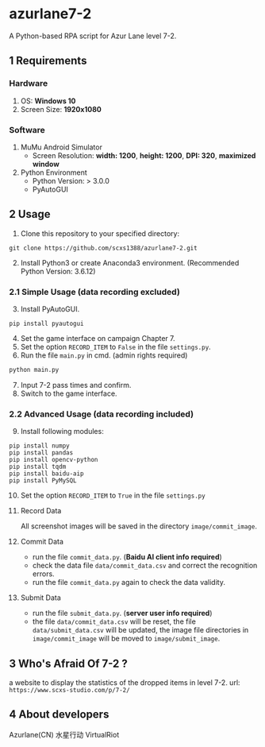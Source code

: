 # azurlane7-2
A Python-based RPA script for Azur Lane level 7-2.

## 1 Requirements
### Hardware
1. OS: __Windows 10__
2. Screen Size: __1920x1080__
### Software
1. MuMu Android Simulator
    - Screen Resolution: __width: 1200__, __height: 1200__, __DPI: 320__, __maximized window__
2. Python Environment
    - Python Version: > 3.0.0
    - PyAutoGUI

## 2 Usage
1. Clone this repository to your specified directory:
```git
git clone https://github.com/scxs1388/azurlane7-2.git
```
2. Install Python3 or create Anaconda3 environment. (Recommended Python Version: 3.6.12)
### 2.1 Simple Usage (data recording excluded)
3. Install PyAutoGUI.
```
pip install pyautogui
```
4. Set the game interface on campaign Chapter 7.
5. Set the option `RECORD_ITEM` to `False` in the file `settings.py`.
6. Run the file `main.py` in cmd. (admin rights required)
```python
python main.py
```
7. Input 7-2 pass times and confirm.
8. Switch to the game interface.

### 2.2 Advanced Usage (data recording included)
9. Install following modules:
```
pip install numpy
pip install pandas
pip install opencv-python
pip install tqdm
pip install baidu-aip
pip install PyMySQL
```
10. Set the option `RECORD_ITEM` to `True` in the file `settings.py`
11. Record Data

    All screenshot images will be saved in the directory `image/commit_image`.

12. Commit Data
    - run the file `commit_data.py`. (__Baidu AI client info required__)
    - check the data file `data/commit_data.csv` and correct the recognition errors.
    - run the file `commit_data.py` again to check the data validity.

13. Submit Data
    - run the file `submit_data.py`. (__server user info required__)
    - the file `data/commit_data.csv` will be reset, the file `data/submit_data.csv` will be updated, the image file directories in `image/commit_image` will be moved to `image/submit_image`. 

## 3 Who's Afraid Of 7-2 ?
a website to display the statistics of the dropped items in level 7-2. url: `https://www.scxs-studio.com/p/7-2/`

## 4 About developers
Azurlane(CN) 水星行动 VirtualRiot
        
